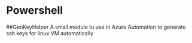 # Powershell

##GenKeyHelper
A small  module tu use in Azure Automation to generate ssh keys for linux VM automatically
